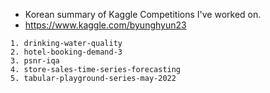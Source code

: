 - Korean summary of Kaggle Competitions I've worked on.
- https://www.kaggle.com/byunghyun23
```
1. drinking-water-quality
2. hotel-booking-demand-3
3. psnr-iqa
4. store-sales-time-series-forecasting
5. tabular-playground-series-may-2022
```
